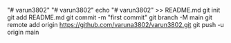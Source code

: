 "# varun3802" 
"# varun3802" 
echo "# varun3802" >> README.md
git init
git add README.md
git commit -m "first commit"
git branch -M main
git remote add origin https://github.com/varuna3802/varun3802.git
git push -u origin main
